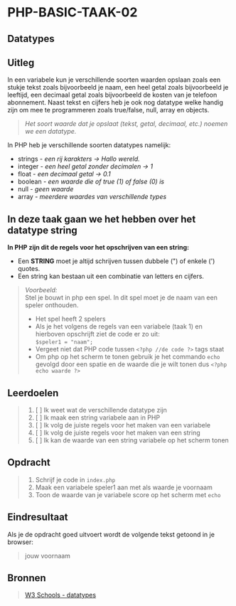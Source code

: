 # PHP-BASIC-TAAK-02
## Datatypes
## Uitleg
In een variabele kun je verschillende soorten waarden opslaan zoals een stukje tekst zoals bijvoorbeeld je naam, een heel getal zoals bijvoorbeeld je leeftijd, een decimaal getal zoals bijvoorbeeld de kosten van je telefoon abonnement. Naast tekst en cijfers heb je ook nog datatype welke handig zijn om mee te programmeren zoals true/false, null, array en objects.
>
>_Het soort waarde dat je opslaat (tekst, getal, decimaal, etc.) noemen we een datatype._
>
In PHP heb je verschillende soorten datatypes namelijk:
* strings - _een rij karakters -> Hallo wereld._
* integer - _een heel getal zonder decimalen -> 1_
* float - _een decimaal getal -> 0.1_
* boolean - _een waarde die of true (1) of false (0) is_
* null - _geen waarde_
* array - _meerdere waardes van verschillende types_

## In deze taak gaan we het hebben over het datatype string

**In PHP zijn dit de regels voor het opschrijven van een string:**
* Een **STRING** moet je altijd schrijven tussen dubbele (") of enkele (') quotes. 
* Een string kan bestaan uit een combinatie van letters en cijfers.

>_Voorbeeld:_  
>Stel je bouwt in php een spel. In dit spel moet je de naam van een speler onthouden.
>
>* Het spel heeft 2 spelers
>* Als je het volgens de regels van een variabele (taak 1) en hierboven opschrijft ziet de code er zo uit:  
>`$speler1 = "naam";`
>* Vergeet niet dat PHP code tussen `<?php //de code ?>` tags staat
>* Om php op het scherm te tonen gebruik je het commando `echo`  gevolgd door een spatie en de waarde die je wilt tonen dus `<?php echo waarde ?>`

## Leerdoelen
>1. [ ] Ik weet wat de verschillende datatype zijn
>2. [ ] Ik maak een string variabele aan in PHP
>3. [ ] Ik volg de juiste regels voor het maken van een variabele 
>4. [ ] Ik volg de juiste regels voor het maken van een string
>4. [ ] Ik kan de waarde van een string variabele op het scherm tonen

## Opdracht

>1. Schrijf je code in `index.php`
>2. Maak een variabele speler1 aan met als waarde je voornaam
>3. Toon de waarde van je variabele score op het scherm met `echo`

## Eindresultaat
Als je de opdracht goed uitvoert wordt de volgende tekst getoond in je browser: 
>jouw voornaam  

## Bronnen
>[W3 Schools - datatypes](https://www.w3schools.com/PHP/php_datatypes.asp)